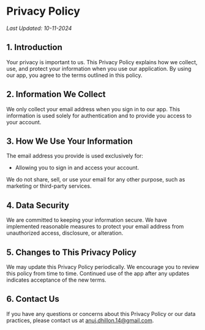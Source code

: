 # Privacy Policy

_Last Updated: 10-11-2024_

## 1. Introduction

Your privacy is important to us. This Privacy Policy explains how we collect, use, and protect your information when you use our application. By using our app, you agree to the terms outlined in this policy.

## 2. Information We Collect

We only collect your email address when you sign in to our app. This information is used solely for authentication and to provide you access to your account.

## 3. How We Use Your Information

The email address you provide is used exclusively for:

-   Allowing you to sign in and access your account.

We do not share, sell, or use your email for any other purpose, such as marketing or third-party services.

## 4. Data Security

We are committed to keeping your information secure. We have implemented reasonable measures to protect your email address from unauthorized access, disclosure, or alteration.

## 5. Changes to This Privacy Policy

We may update this Privacy Policy periodically. We encourage you to review this policy from time to time. Continued use of the app after any updates indicates acceptance of the new terms.

## 6. Contact Us

If you have any questions or concerns about this Privacy Policy or our data practices, please contact us at anuj.dhillon.14@gmail.com.
